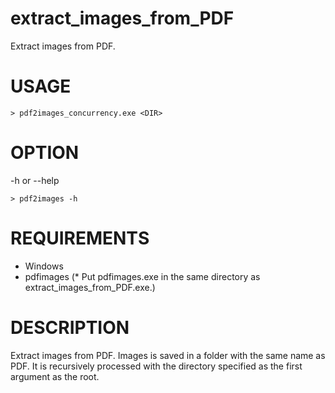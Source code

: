# extract_images_from_PDF
Extract images from PDF.

# USAGE
```
> pdf2images_concurrency.exe <DIR>
```

# OPTION
-h or --help
```
> pdf2images -h
```

# REQUIREMENTS
- Windows
- pdfimages (\* Put pdfimages.exe in the same directory as extract_images_from_PDF.exe.)

# DESCRIPTION
Extract images from PDF. Images is saved in a folder with the same name as PDF. It is recursively processed with the directory specified as the first argument as the root.
  
